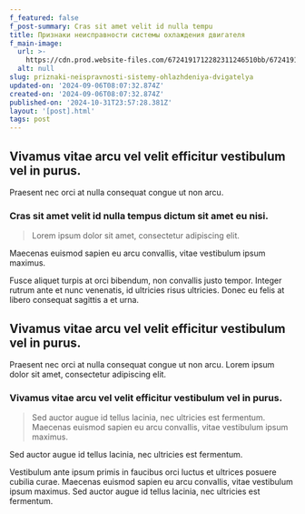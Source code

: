 ```yaml
---
f_featured: false
f_post-summary: Cras sit amet velit id nulla tempu
title: Признаки неисправности системы охлаждения двигателя
f_main-image:
  url: >-
    https://cdn.prod.website-files.com/6724191712282311246510bb/672419171228231124651238_post-7.jpg
  alt: null
slug: priznaki-neispravnosti-sistemy-ohlazhdeniya-dvigatelya
updated-on: '2024-09-06T08:07:32.874Z'
created-on: '2024-09-06T08:07:32.874Z'
published-on: '2024-10-31T23:57:28.381Z'
layout: '[post].html'
tags: post
---
```


Vivamus vitae arcu vel velit efficitur vestibulum vel in purus.
---------------------------------------------------------------

Praesent nec orci at nulla consequat congue ut non arcu.

### Cras sit amet velit id nulla tempus dictum sit amet eu nisi.

> Lorem ipsum dolor sit amet, consectetur adipiscing elit.

Maecenas euismod sapien eu arcu convallis, vitae vestibulum ipsum maximus.

Fusce aliquet turpis at orci bibendum, non convallis justo tempor. Integer rutrum ante et nunc venenatis, id ultricies risus ultricies. Donec eu felis at libero consequat sagittis a et urna.

Vivamus vitae arcu vel velit efficitur vestibulum vel in purus.
---------------------------------------------------------------

Praesent nec orci at nulla consequat congue ut non arcu. Lorem ipsum dolor sit amet, consectetur adipiscing elit.

### Vivamus vitae arcu vel velit efficitur vestibulum vel in purus.

> Sed auctor augue id tellus lacinia, nec ultricies est fermentum. Maecenas euismod sapien eu arcu convallis, vitae vestibulum ipsum maximus.

Sed auctor augue id tellus lacinia, nec ultricies est fermentum.

Vestibulum ante ipsum primis in faucibus orci luctus et ultrices posuere cubilia curae. Maecenas euismod sapien eu arcu convallis, vitae vestibulum ipsum maximus. Sed auctor augue id tellus lacinia, nec ultricies est fermentum.
